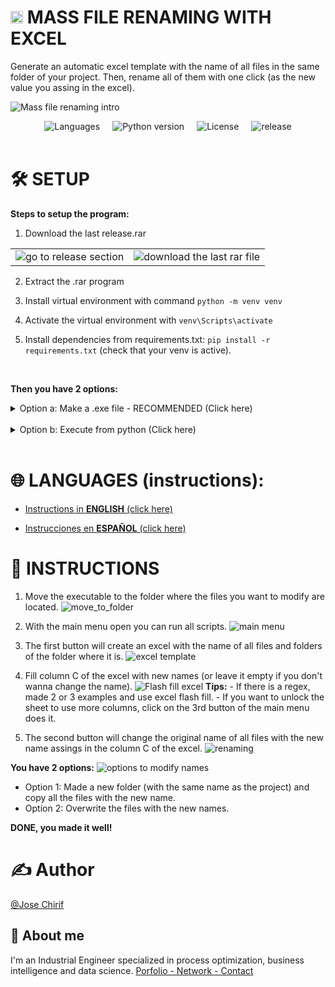<h1> <img src="https://raw.githubusercontent.com/JoseChirif/Mass-file-renaming-with-excel/refs/heads/main/assets/icon.png" width="20" height="20" />  MASS FILE RENAMING WITH EXCEL </h1>


Generate an automatic excel template with the name of all files in the same folder of your project. Then, rename all of them with one click (as the new value you assing in the excel).

![Mass file renaming intro](https://github.com/user-attachments/assets/a83851ec-b4ee-43c1-a433-60317cde5f2f)

  <!--- Badges /> --->
<div style="display: flex; justify-content: center; gap: 20px; align-items: center;">
  <img src="https://img.shields.io/github/languages/top/JOSECHIRIF/Mass-file-renaming" alt="Languages" />
  <img src="https://img.shields.io/badge/python-3.11.5-blue" alt="Python version" />
  <img src="https://img.shields.io/github/license/JoseChirif/Mass-file-renaming-with-excel" alt="License" />
  <img src="https://img.shields.io/github/release/JoseChirif/Mass-file-renaming-with-excel" alt="release" />
</div>

<br>


# 🛠️ SETUP
**Steps to setup the program:**

1. Download the last release.rar

<table>
  <tr>
  <td><img src="https://github.com/user-attachments/assets/b34da49e-b074-4c95-a122-f77645adba06" alt="go to release section" /></td>
  <td><img src="https://github.com/user-attachments/assets/6f47e0fd-77bd-46be-b62e-c9e666084d09" alt="download the last rar file" /></td>
  </tr>
</table>

2. Extract the .rar program

3. Install virtual environment with command `python -m venv venv`

4. Activate the virtual environment with `venv\Scripts\activate`

5. Install dependencies from requirements.txt: `pip install -r requirements.txt` (check that your venv is active).

<br>

**Then you have 2 options:**
  
<!-- Option a: Make a .exe file - RECOMMENDED (Click here):START -->
<details>
  <summary>
    Option a: Make a .exe file - RECOMMENDED (Click here)
  </summary>

  <ol start="6">
    <li>Run: <code>pyinstaller --onefile --windowed --clean --noupx --add-data "assets/*;assets" --add-data "config/*;config" --add-data "functions/*;functions" --add-data "locales/*;locales" --add-data "src/*;src" --add-data "LICENSE.txt;." --add-data "README.md;." --icon "assets/icon.ico" --name "0 rename.exe" run.py</code></li><br>
    <li>Then the folder dist will be created in the project's folder. Inside is the exe file.
  </ol>

  <img src="https://github.com/user-attachments/assets/d6bbdbcc-7d98-4fc1-a4cc-5d4c4fff7511" alt="dist folder">

</details>
<br>
<!-- Option a: Make a .exe file - RECOMMENDED (Click here):END -->




<!-- Option b: Execute from python (Click here):START -->
<details>
  <summary>Option b: Execute from python (Click here)</summary>

  <ol start="6">
    <li>Execute run.py to enter the main menu: <code>python run.py</code></li><br>
  </ol>
  
  <img src="https://github.com/user-attachments/assets/5550e35f-2d79-4afd-bb6a-b61d27045e82" alt="father's directory">

  <!---
  <img src="https://github.com/user-attachments/assets/efa73448-b450-4e51-a26c-c2f8ebb882a7" alt="father's directory">
  --->

  <p><strong>Scripts will modify the name of files in project's parent directory instead of where the executable is.</strong></p>

</details>
<br>
<!-- Option b: Execute from python (Click here):END -->    


# 🌐 LANGUAGES (instructions):
- [Instructions in **ENGLISH** (click here)](#📑-instructions)

- [Instrucciones en **ESPAÑOL** (click here)](https://github.com/JoseChirif/Mass-file-renaming/blob/main/instructions/Instructions%20-%20es.md)


# 📑 INSTRUCTIONS
  1. Move the executable to the folder where the files you want to modify are located.
    ![move_to_folder](https://github.com/user-attachments/assets/a186ba66-b2f7-452f-8797-4f054907d76f)

  2. With the main menu open you can run all scripts.
    ![main menu](https://github.com/user-attachments/assets/9e9d432d-d3e2-4f8a-a4c4-dea361f054b3)

  3. The first button will create an excel with the name of all files and folders of the folder where it is.
    ![excel template](https://github.com/user-attachments/assets/c43eb533-498d-46a5-87d3-1ab98e0f8348)

  4. Fill column C of the excel with new names (or leave it empty if you don't wanna change the name).
    ![Flash fill excel](https://github.com/user-attachments/assets/ec5e8c1a-dc87-49f7-bff6-abe98b32a57c)
    **Tips:** 
    - If there is a regex, made 2 or 3 examples and use excel flash fill.
    - If you want to unlock the sheet to use more columns, click on the 3rd button of the main menu does it.

  5. The second button will change the original name of all files with the new name assings in the column C of the excel.
    ![renaming](https://github.com/user-attachments/assets/e8aa9663-363b-4297-aa6f-55cae6d83c77)


  **You have 2 options:**
    ![options to modify names](https://github.com/user-attachments/assets/8d4136fe-5dc2-43c5-875a-fc729e16124d) 
  - Option 1: Made a new folder (with the same name as the project) and copy all the files with the new name.
  - Option 2: Overwrite the files with the new names.


**DONE, you made it well!**



# ✍️ Author
[@Jose Chirif](https://github.com/JoseChirif)

## 🚀 About me
I'm an Industrial Engineer specialized in process optimization, business intelligence and data science.
[Porfolio - Network - Contact](https://linktr.ee/jchirif)








